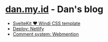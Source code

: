 # [dan.my.id](https://dan.my.id) - Dan's blog

- [SvelteKit ❤️ Windi CSS template](https://github.com/dansvel/sveltekit-windi)
- [Deploy: Netlify](https://app.netlify.com/teams/dansvel)
- [Comment system: Webmention](https://dan.my.id/catatan/6-komentar-blog-statis-dengan-webmention)
